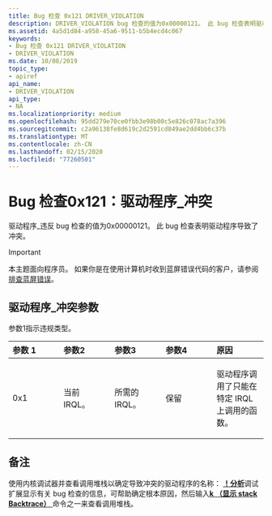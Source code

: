 ```yaml
---
title: Bug 检查 0x121 DRIVER_VIOLATION
description: DRIVER_VIOLATION bug 检查的值为0x00000121。 此 bug 检查表明驱动程序导致了冲突。
ms.assetid: 4a5d1d84-a958-45a6-9511-b5b4ecd4c067
keywords:
- Bug 检查 0x121 DRIVER_VIOLATION
- DRIVER_VIOLATION
ms.date: 10/08/2019
topic_type:
- apiref
api_name:
- DRIVER_VIOLATION
api_type:
- NA
ms.localizationpriority: medium
ms.openlocfilehash: 95dd279e70ce0fbb3e98b00c5e826c078ac7a396
ms.sourcegitcommit: c2a96138fe8d619c2d2591cd849ae2dd4bb6c37b
ms.translationtype: MT
ms.contentlocale: zh-CN
ms.lasthandoff: 02/15/2020
ms.locfileid: "77260501"
---
```

# <a name="bug-check-0x121-driver_violation"></a>Bug 检查0x121：驱动程序\_冲突

驱动程序\_违反 bug 检查的值为0x00000121。 此 bug 检查表明驱动程序导致了冲突。

> [!IMPORTANT]
> 本主题面向程序员。 如果你是在使用计算机时收到蓝屏错误代码的客户，请参阅[排查蓝屏错误](https://www.windows.com/stopcode)。

## <a name="driver_violation-parameters"></a>驱动程序\_冲突参数

参数1指示违规类型。

<table>
<colgroup>
<col width="20%" />
<col width="20%" />
<col width="20%" />
<col width="20%" />
<col width="20%" />
</colgroup>
<thead>
<tr class="header">
<th align="left">参数 1</th>
<th align="left">参数2</th>
<th align="left">参数3</th>
<th align="left">参数4</th>
<th align="left">原因</th>
</tr>
</thead>
<tbody>
<tr class="odd">
<td align="left"><p>0x1</p></td>
<td align="left"><p>当前 IRQL。</p></td>
<td align="left"><p>所需的 IRQL。</p></td>
<td align="left"><p>保留</p></td>
<td align="left"><p>驱动程序调用了只能在特定 IRQL 上调用的函数。</p></td>
</tr>
</tbody>
</table>

<a name="remarks"></a>备注
-------

使用内核调试器并查看调用堆栈以确定导致冲突的驱动程序的名称： [ **！分析**](https://docs.microsoft.com/windows-hardware/drivers/debugger/-analyze)调试扩展显示有关 bug 检查的信息，可帮助确定根本原因，然后输入[**k （显示 stack Backtrace）** ](https://docs.microsoft.com/windows-hardware/drivers/debugger/k--kb--kc--kd--kp--kp--kv--display-stack-backtrace-)命令之一来查看调用堆栈。
